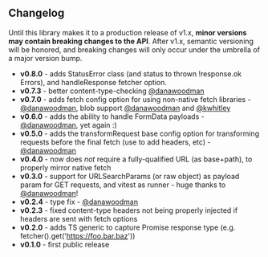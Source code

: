 ## Changelog
Until this library makes it to a production release of v1.x, **minor versions may contain breaking changes to the API**.  After v1.x, semantic versioning will be honored, and breaking changes will only occur under the umbrella of a major version bump.

- **v0.8.0** - adds StatusError class (and status to thrown !response.ok Errors), and handleResponse fetcher option.
- **v0.7.3** - better content-type-checking [@danawoodman](https://github.com/danawoodman)
- **v0.7.0** - adds fetch config option for using non-native fetch libraries - [@danawoodman](https://github.com/danawoodman), blob support [@danawoodman](https://github.com/danawoodman) and [@kwhitley](https://github.com/kwhitley)
- **v0.6.0** - adds the ability to handle FormData payloads - [@danawoodman](https://github.com/danawoodman), yet again :)
- **v0.5.0** - adds the transformRequest base config option for transforming requests before the final fetch (use to add headers, etc) - [@danawoodman](https://github.com/danawoodman)
- **v0.4.0** - now does *not* require a fully-qualified URL (as base+path), to properly mirror native fetch
- **v0.3.0** - support for URLSearchParams (or raw object) as payload param for GET requests, and vitest as runner - huge thanks to [@danawoodman](https://github.com/danawoodman)!
- **v0.2.4** - type fix - [@danawoodman](https://github.com/danawoodman)
- **v0.2.3** - fixed content-type headers not being properly injected if headers are sent with fetch options
- **v0.2.0** - adds TS generic to capture Promise response type (e.g. fetcher().get<MyType>('https://foo.bar.baz'))
- **v0.1.0** - first public release
